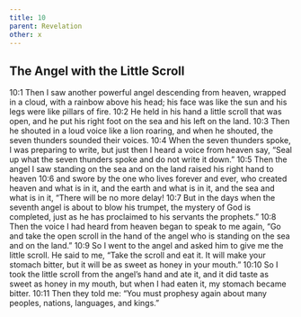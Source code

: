```yaml
---
title: 10
parent: Revelation
other: x
---
```


## The Angel with the Little Scroll

<a name="10:1">10:1</a> Then I saw another powerful angel descending from heaven, wrapped in a cloud, with a rainbow above his head; his face was like the sun and his legs were like pillars of fire. <a name="10:2">10:2</a> He held in his hand a little scroll that was open, and he put his right foot on the sea and his left on the land. <a name="10:3">10:3</a> Then he shouted in a loud voice like a lion roaring, and when he shouted, the seven thunders sounded their voices. <a name="10:4">10:4</a> When the seven thunders spoke, I was preparing to write, but just then I heard a voice from heaven say, “Seal up what the seven thunders spoke and do not write it down.” <a name="10:5">10:5</a> Then the angel I saw standing on the sea and on the land raised his right hand to heaven <a name="10:6">10:6</a> and swore by the one who lives forever and ever, who created heaven and what is in it, and the earth and what is in it, and the sea and what is in it, “There will be no more delay! <a name="10:7">10:7</a> But in the days when the seventh angel is about to blow his trumpet, the mystery of God is completed, just as he has proclaimed to his servants the prophets.” <a name="10:8">10:8</a> Then the voice I had heard from heaven began to speak to me again, “Go and take the open scroll in the hand of the angel who is standing on the sea and on the land.” <a name="10:9">10:9</a> So I went to the angel and asked him to give me the little scroll. He said to me, “Take the scroll and eat it. It will make your stomach bitter, but it will be as sweet as honey in your mouth.” <a name="10:10">10:10</a> So I took the little scroll from the angel’s hand and ate it, and it did taste as sweet as honey in my mouth, but when I had eaten it, my stomach became bitter. <a name="10:11">10:11</a> Then they told me: “You must prophesy again about many peoples, nations, languages, and kings.”
